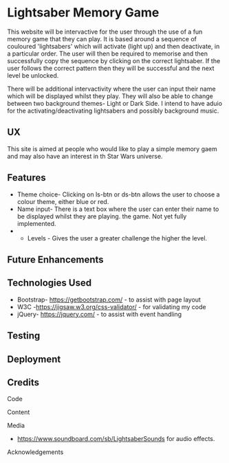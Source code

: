 # Lightsaber Memory Game

This website will be intervactive for the user through the use of a fun memory game that they can play.
It is based around a sequence of couloured 'lightsabers' which will activate (light up) and then deactivate, in a 
particular order. The user will then be required to memorise and then successfully copy the sequence by clicking
on the correct lightsaber. If the user follows the correct pattern then they will be successful and the next level 
be unlocked.

There will be additional intervactivity where the user can input their name which will be displayed whilst they
play. They will also be able to change between two background themes- Light or Dark Side. I intend to have aduio for
the activating/deactivating lightsabers and possibly background music.

## UX
This site is aimed at people who would like to play a simple memory gaem and may also have an interest in th Star Wars
universe.

## Features
* Theme choice- Clicking on ls-btn or ds-btn allows the user to choose a colour theme, either blue or red.
* Name input- There is a text box where the user can enter their name to be displayed whilst they are playing.
              the game. Not yet fully implemented.
* - Levels - Gives the user a greater challenge the higher the level.

## Future Enhancements

## Technologies Used
* Bootstrap- https://getbootstrap.com/ - to assist with page layout
* W3C -https://jigsaw.w3.org/css-validator/ - for validating my code
* jQuery- https://jquery.com/ - to assist with event handling

## Testing





## Deployment


## Credits
Code


Content


Media      
* https://www.soundboard.com/sb/LightsaberSounds for audio effects.

Acknowledgements

